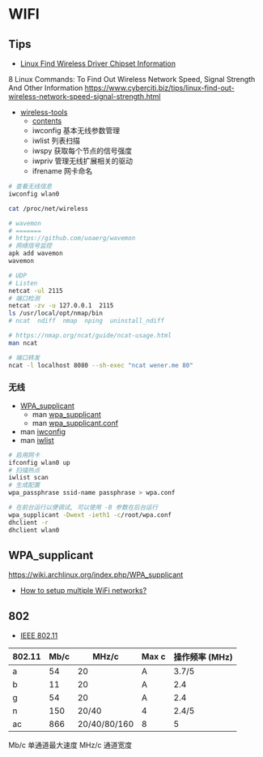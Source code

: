 # WIFI


## Tips

* [Linux Find Wireless Driver Chipset Information](https://www.cyberciti.biz/faq/linux-find-wireless-driver-chipset/)

8 Linux Commands: To Find Out Wireless Network Speed, Signal Strength And Other Information
https://www.cyberciti.biz/tips/linux-find-out-wireless-network-speed-signal-strength.html


* [wireless-tools](http://www.hpl.hp.com/personal/Jean_Tourrilhes/Linux/Tools.html)
  * [contents](https://pkgs.alpinelinux.org/contents?branch=edge&name=wireless-tools&arch=x86_64&repo=main)
  * iwconfig 基本无线参数管理
  * iwlist 列表扫描
  * iwspy 获取每个节点的信号强度
  * iwpriv 管理无线扩展相关的驱动
  * ifrename 网卡命名

```bash
# 查看无线信息
iwconfig wlan0

cat /proc/net/wireless

# wavemon
# =======
# https://github.com/uoaerg/wavemon
# 网络信号监控
apk add wavemon
wavemon

# UDP
# Listen
netcat -ul 2115
# 端口检测
netcat -zv -u 127.0.0.1  2115
ls /usr/local/opt/nmap/bin
# ncat  ndiff  nmap  nping  uninstall_ndiff

# https://nmap.org/ncat/guide/ncat-usage.html
man ncat

# 端口转发
ncat -l localhost 8080 --sh-exec "ncat wener.me 80"
```

### 无线
* [WPA_supplicant](https://wiki.archlinux.org/index.php/WPA_supplicant)
  * man [wpa_supplicant](https://linux.die.net/man/8/wpa_supplicant)
  * man [wpa_supplicant.conf](https://linux.die.net/man/5/wpa_supplicant.conf)
* man [iwconfig](https://linux.die.net/man/8/iwconfig)
* man [iwlist](https://linux.die.net/man/8/iwlist)

```bash
# 启用网卡
ifconfig wlan0 up
# 扫描热点
iwlist scan
# 生成配置
wpa_passphrase ssid-name passphrase > wpa.conf

# 在前台运行以便调试, 可以使用 -B 参数在后台运行
wpa_supplicant -Dwext -ieth1 -c/root/wpa.conf
dhclient -r
dhclient wlan0
```

## WPA_supplicant
https://wiki.archlinux.org/index.php/WPA_supplicant

* [How to setup multiple WiFi networks?](https://raspberrypi.stackexchange.com/q/11631/38420)



## 802

* [IEEE 802.11](https://en.wikipedia.org/wiki/IEEE_802.11)

802.11  | Mb/c  | MHz/c         | Max c | 操作频率 (MHz) |
--------|-------|---------------|-------|-------
a       | 54    | 20            | A     | 3.7/5
b       | 11    | 20            | A     | 2.4
g       | 54    | 20            | A     | 2.4
n       | 150   | 20/40         | 4     | 2.4/5
ac      | 866   | 20/40/80/160  | 8     | 5

Mb/c 单通道最大速度
MHz/c 通道宽度
